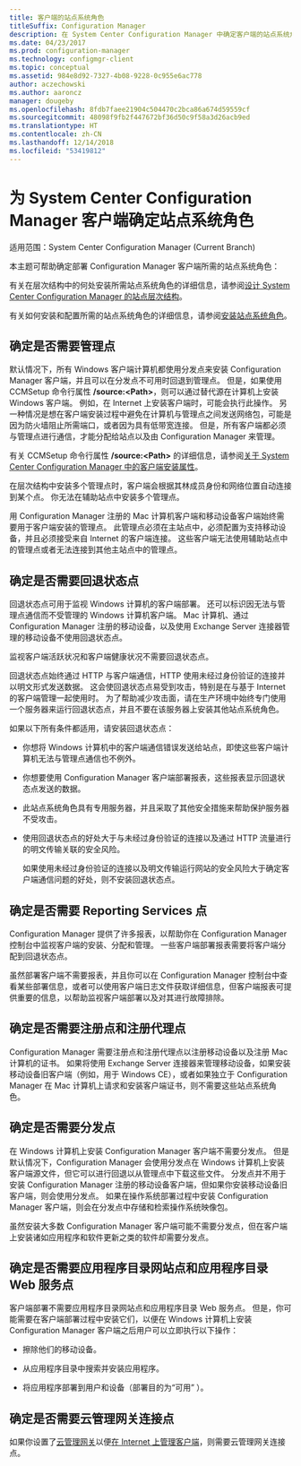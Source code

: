 ```yaml
---
title: 客户端的站点系统角色
titleSuffix: Configuration Manager
description: 在 System Center Configuration Manager 中确定客户端的站点系统角色。
ms.date: 04/23/2017
ms.prod: configuration-manager
ms.technology: configmgr-client
ms.topic: conceptual
ms.assetid: 984e8d92-7327-4b08-9228-0c955e6ac778
author: aczechowski
ms.author: aaroncz
manager: dougeby
ms.openlocfilehash: 8fdb7faee21904c504470c2bca86a674d59559cf
ms.sourcegitcommit: 48098f9fb2f447672bf36d50c9f58a3d26acb9ed
ms.translationtype: HT
ms.contentlocale: zh-CN
ms.lasthandoff: 12/14/2018
ms.locfileid: "53419812"
---
```

# <a name="determine-the-site-system-roles-for-system-center-configuration-manager-clients"></a>为 System Center Configuration Manager 客户端确定站点系统角色

适用范围：System Center Configuration Manager (Current Branch)

本主题可帮助确定部署 Configuration Manager 客户端所需的站点系统角色：  

 有关在层次结构中的何处安装所需站点系统角色的详细信息，请参阅[设计 System Center Configuration Manager 的站点层次结构](../../../../core/plan-design/hierarchy/design-a-hierarchy-of-sites.md)。  

 有关如何安装和配置所需的站点系统角色的详细信息，请参阅[安装站点系统角色](../../../../core/servers/deploy/configure/install-site-system-roles.md)。  

##  <a name="determine-if-you-need-a-management-point"></a>确定是否需要管理点  
 默认情况下，所有 Windows 客户端计算机都使用分发点来安装 Configuration Manager 客户端，并且可以在分发点不可用时回退到管理点。 但是，如果使用 CCMSetup 命令行属性 **/source:<Path\>**，则可以通过替代源在计算机上安装 Windows 客户端。 例如，在 Internet 上安装客户端时，可能会执行此操作。 另一种情况是想在客户端安装过程中避免在计算机与管理点之间发送网络包，可能是因为防火墙阻止所需端口，或者因为具有低带宽连接。 但是，所有客户端都必须与管理点进行通信，才能分配给站点以及由 Configuration Manager 来管理。  

 有关 CCMSetup 命令行属性 **/source:<Path\>** 的详细信息，请参阅[关于 System Center Configuration Manager 中的客户端安装属性](../../../../core/clients/deploy/about-client-installation-properties.md)。  

 在层次结构中安装多个管理点时，客户端会根据其林成员身份和网络位置自动连接到某个点。 你无法在辅助站点中安装多个管理点。  

 用 Configuration Manager 注册的 Mac 计算机客户端和移动设备客户端始终需要用于客户端安装的管理点。 此管理点必须在主站点中，必须配置为支持移动设备，并且必须接受来自 Internet 的客户端连接。 这些客户端无法使用辅助站点中的管理点或者无法连接到其他主站点中的管理点。  

##  <a name="determine-if-you-need-a-fallback-status-point"></a>确定是否需要回退状态点  
 回退状态点可用于监视 Windows 计算机的客户端部署。 还可以标识因无法与管理点通信而不受管理的 Windows 计算机客户端。 Mac 计算机、通过 Configuration Manager 注册的移动设备，以及使用 Exchange Server 连接器管理的移动设备不使用回退状态点。  

 监视客户端活跃状况和客户端健康状况不需要回退状态点。  

 回退状态点始终通过 HTTP 与客户端通信，HTTP 使用未经过身份验证的连接并以明文形式发送数据。 这会使回退状态点易受到攻击，特别是在与基于 Internet 的客户端管理一起使用时。 为了帮助减少攻击面，请在生产环境中始终专门使用一个服务器来运行回退状态点，并且不要在该服务器上安装其他站点系统角色。  

 如果以下所有条件都适用，请安装回退状态点：  

- 你想将 Windows 计算机中的客户端通信错误发送给站点，即使这些客户端计算机无法与管理点通信也不例外。  

- 你想要使用 Configuration Manager 客户端部署报表，这些报表显示回退状态点发送的数据。  

- 此站点系统角色具有专用服务器，并且采取了其他安全措施来帮助保护服务器不受攻击。  

- 使用回退状态点的好处大于与未经过身份验证的连接以及通过 HTTP 流量进行的明文传输关联的安全风险。  

  如果使用未经过身份验证的连接以及明文传输运行网站的安全风险大于确定客户端通信问题的好处，则不安装回退状态点。  

##  <a name="determine-whether-you-need-a-reporting-services-point"></a>确定是否需要 Reporting Services 点  
 Configuration Manager 提供了许多报表，以帮助你在 Configuration Manager 控制台中监视客户端的安装、分配和管理。 一些客户端部署报表需要将客户端分配到回退状态点。  

 虽然部署客户端不需要报表，并且你可以在 Configuration Manager 控制台中查看某些部署信息，或者可以使用客户端日志文件获取详细信息，但客户端报表可提供重要的信息，以帮助监视客户端部署以及对其进行故障排除。  

##  <a name="determine-if-you-need-an-enrollment-point-and-an-enrollment-proxy-point"></a>确定是否需要注册点和注册代理点  
 Configuration Manager 需要注册点和注册代理点以注册移动设备以及注册 Mac 计算机的证书。 如果将使用 Exchange Server 连接器来管理移动设备，如果安装移动设备旧客户端（例如，用于 Windows CE），或者如果独立于 Configuration Manager 在 Mac 计算机上请求和安装客户端证书，则不需要这些站点系统角色。  

##  <a name="determine-if-you-need-a-distribution-point"></a>确定是否需要分发点  
 在 Windows 计算机上安装 Configuration Manager 客户端不需要分发点。 但是默认情况下，Configuration Manager 会使用分发点在 Windows 计算机上安装客户端源文件，但它可以进行回退以从管理点中下载这些文件。 分发点并不用于安装 Configuration Manager 注册的移动设备客户端，但如果你安装移动设备旧客户端，则会使用分发点。 如果在操作系统部署过程中安装 Configuration Manager 客户端，则会在分发点中存储和检索操作系统映像包。  

 虽然安装大多数 Configuration Manager 客户端可能不需要分发点，但在客户端上安装诸如应用程序和软件更新之类的软件却需要分发点。  

##  <a name="determine-if-you-need-an-application-catalog-website-point-and-an-application-catalog-web-services-point"></a>确定是否需要应用程序目录网站点和应用程序目录 Web 服务点  
 客户端部署不需要应用程序目录网站点和应用程序目录 Web 服务点。 但是，你可能需要在客户端部署过程中安装它们，以便在 Windows 计算机上安装 Configuration Manager 客户端之后用户可以立即执行以下操作：  

-   擦除他们的移动设备。  

-   从应用程序目录中搜索并安装应用程序。  

-   将应用程序部署到用户和设备（部署目的为“可用” ）。  

##  <a name="determine-whether-you-require-a-cloud-management-gateway-connector-point"></a>确定是否需要云管理网关连接点 

如果你设置了[云管理网关](/sccm/core/clients/manage/setup-cloud-management-gateway)以便[在 Internet 上管理客户端](/sccm/core/clients/manage/manage-clients-internet)，则需要云管理网关连接点。


 